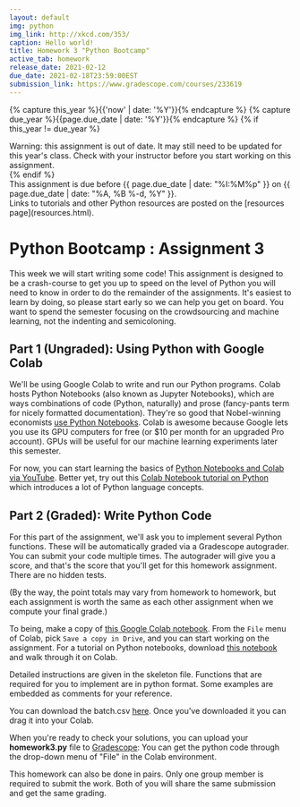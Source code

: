 ```yaml
---
layout: default
img: python
img_link: http://xkcd.com/353/
caption: Hello world!
title: Homework 3 "Python Bootcamp"
active_tab: homework
release_date: 2021-02-12
due_date: 2021-02-18T23:59:00EST
submission_link: https://www.gradescope.com/courses/233619
---
```


<!-- Check whether the assignment is up to date -->
{% capture this_year %}{{'now' | date: '%Y'}}{% endcapture %}
{% capture due_year %}{{page.due_date | date: '%Y'}}{% endcapture %}
{% if this_year != due_year %} 
<div class="alert alert-danger">
Warning: this assignment is out of date.  It may still need to be updated for this year's class.  Check with your instructor before you start working on this assignment.
</div>
{% endif %}
<!-- End of check whether the assignment is up to date -->


<div class="alert alert-info">
This assignment is due before {{ page.due_date | date: "%I:%M%p" }} on {{ page.due_date | date: "%A, %B %-d, %Y" }}. 
</div>



<div class="alert alert-info" markdown="span">
Links to tutorials and other Python resources are posted on the [resources page](resources.html).</div>


Python Bootcamp <span class="text-muted">: Assignment 3</span> 
=============================================================
This week we will start writing some code! This assignment is designed to be a crash-course to get you up to speed on the level of Python you will need to know in order to do the remainder of the assignments. It's easiest to learn by doing, so please start early so we can help you get on board. You want to spend the semester focusing on the crowdsourcing and machine learning, not the indenting and semicoloning. 


## Part 1 (Ungraded): Using Python with Google Colab 

We'll be using Google Colab to write and run our Python programs.  Colab hosts Python Notebooks (also known as Jupyter Notebooks), which are ways combinations of code (Python, naturally) and prose (fancy-pants term for nicely formatted documentation).  They're so good that Nobel-winning economists [use Python Notebooks](https://paulromer.net/jupyter-mathematica-and-the-future-of-the-research-paper/).  Colab is awesome because Google lets you use its GPU computers for free (or $10 per month for an upgraded Pro account).  GPUs will be useful for our machine learning experiments later this semester.

For now, you can start learning the basics of [Python Notebooks and Colab via YouTube](https://www.youtube.com/watch?v=yEIc9z-Ad3k).  Better yet, try out this [Colab Notebook tutorial on Python](https://colab.research.google.com/github/cs231n/cs231n.github.io/blob/master/python-colab.ipynb) which introduces a lot of Python language concepts. 


## Part 2 (Graded): Write Python Code

For this part of the assignment, we'll ask you to implement several Python functions.  These will be automatically graded via a Gradescope autograder.  You can submit your code multiple times.  The autograder will give you a score, and that's the score that you'll get for this homework assignment.  There are no hidden tests.

(By the way, the point totals may vary from homework to homework, but each assignment is worth the same as each other assignment when we compute your final grade.) 

To being, make a copy of [this Google Colab notebook](https://colab.research.google.com/github/crowdsourcing-class/crowdsourcing-class.github.io/blob/master/assignments/hw3/assignment3.ipynb).  From the `File` menu of Colab, pick `Save a copy in Drive`, and you can start working  on the assignment. For a tutorial on Python notebooks, download [this notebook](assignments/hw3/00_notebook_tutorial.ipynb) and walk through it on Colab.

Detailed instructions are given in the skeleton file. Functions that are required for you to implement are in python format. Some examples are embedded as comments for your reference. 

You can download the batch.csv [here](batch.csv). Once you've downloaded it you can drag it into your Colab.

When you're ready to check your solutions, you can upload your **homework3.py** file to [Gradescope]({{page.submission_link}}):  You can get the python code through the drop-down menu of "File" in the Colab environment.

This homework can also be done in pairs. Only one group member is required to submit the work. Both of you will share the same submission and get the same grading.
